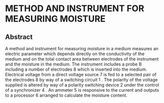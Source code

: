 # METHOD AND INSTRUMENT FOR MEASURING MOISTURE

## Abstract
A method and instrument for measuring moisture in a medium measures an electric parameter which depends directly on the conductivity of the medium and on the total contact area between electrodes of the instrument and the moisture in the medium. The instrument includes a probe B including a number of electrodes 8 which is inserted into the medium. Electrical voltage from a direct voltage source 7 is fed to a selected pair of the electrodes 8 by way of a switching circuit 1 . The polarity of the voltage supplied is altered by way of a polarity switching device 2 under the control of a synchronizer 4 . An ammeter 5 is responsive to the current and outputs to a processor 6 arranged to calculate the moisture content.